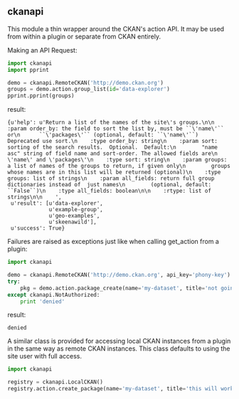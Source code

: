 ## ckanapi

This module a thin wrapper around the CKAN's action API.
It may be used from within a plugin or separate from CKAN entirely.

Making an API Request:

```python
import ckanapi
import pprint

demo = ckanapi.RemoteCKAN('http://demo.ckan.org')
groups = demo.action.group_list(id='data-explorer')
pprint.pprint(groups)
```

result:

```
{u'help': u'Return a list of the names of the site\'s groups.\n\n    :param order_by: the field to sort the list by, must be ``\'name\'`` or\n      ``\'packages\'`` (optional, default: ``\'name\'``) Deprecated use sort.\n    :type order_by: string\n    :param sort: sorting of the search results.  Optional.  Default:\n        "name asc" string of field name and sort-order. The allowed fields are\n        \'name\' and \'packages\'\n    :type sort: string\n    :param groups: a list of names of the groups to return, if given only\n        groups whose names are in this list will be returned (optional)\n    :type groups: list of strings\n    :param all_fields: return full group dictionaries instead of  just names\n        (optional, default: ``False``)\n    :type all_fields: boolean\n\n    :rtype: list of strings\n\n    ',
 u'result': [u'data-explorer',
             u'example-group',
             u'geo-examples',
             u'skeenawild'],
 u'success': True}
```

Failures are raised as exceptions just like when calling get_action from a plugin:

```python
import ckanapi

demo = ckanapi.RemoteCKAN('http://demo.ckan.org', api_key='phony-key')
try:
    pkg = demo.action.package_create(name='my-dataset', title='not going to work')
except ckanapi.NotAuthorized:
    print 'denied'
```

result:

```
denied
```

A similar class is provided for accessing local CKAN instances from a plugin in
the same way as remote CKAN instances.  This class defaults to using the site
user with full access.

```python
import ckanapi

registry = ckanapi.LocalCKAN()
registry.action.create_package(name='my-dataset', title='this will work fine')
```

